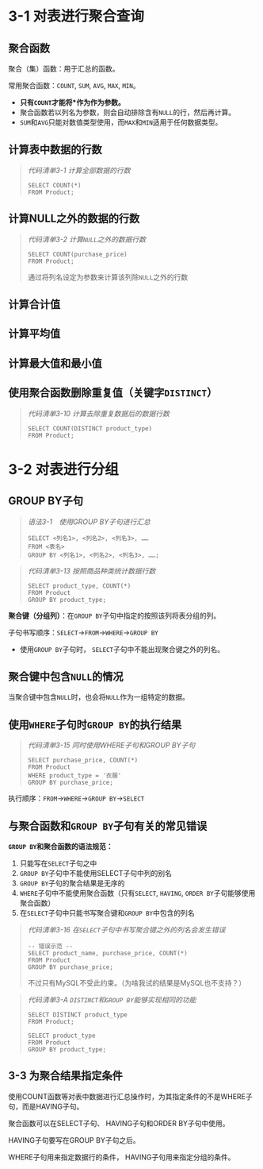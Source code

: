 # 3-1 对表进行聚合查询

## 聚合函数

聚合（集）函数：用于汇总的函数。

常用聚合函数：`COUNT`, `SUM`, `AVG`, `MAX`, `MIN`。

- **只有`COUNT`才能将\*作为作为参数。**
- 聚合函数若以列名为参数，则会自动排除含有`NULL`的行，然后再计算。
- `SUM`和`AVG`只能对数值类型使用，而`MAX`和`MIN`适用于任何数据类型。

## 计算表中数据的行数

> *代码清单3-1 计算全部数据的行数*
>
> ```mysql
> SELECT COUNT(*)
> FROM Product;
> ```

## 计算NULL之外的数据的行数

>*代码清单3-2 计算`NULL`之外的数据行数*
>
>```mysql
>SELECT COUNT(purchase_price)
>FROM Product;
>```
>
>通过将列名设定为参数来计算该列除`NULL`之外的行数

## 计算合计值

## 计算平均值

## 计算最大值和最小值

## 使用聚合函数删除重复值（关键字`DISTINCT`）

> *代码清单3-10 计算去除重复数据后的数据行数*
>
> ```mysql
> SELECT COUNT(DISTINCT product_type)
> FROM Product;
> ```

# 3-2 对表进行分组

## GROUP BY子句

> *语法3-1　使用GROUP BY子句进行汇总*
>
> ```mysql
> SELECT <列名1>, <列名2>, <列名3>, ……
> FROM <表名>
> GROUP BY <列名1>, <列名2>, <列名3>, ……;
> ```

> *代码清单3-13 按照商品种类统计数据行数*
>
> ```mysql
> SELECT product_type, COUNT(*)
> FROM Product
> GROUP BY product_type;
> ```

**聚合键（分组列）**：在`GROUP BY`子句中指定的按照该列将表分组的列。

子句书写顺序：`SELECT`$\to$`FROM`$\to$`WHERE`$\to$`GROUP BY`

- 使用`GROUP BY`子句时， `SELECT`子句中不能出现聚合键之外的列名。

## 聚合键中包含`NULL`的情况

当聚合键中包含`NULL`时，也会将`NULL`作为一组特定的数据。

## 使用`WHERE`子句时`GROUP BY`的执行结果

> *代码清单3-15 同时使用WHERE子句和GROUP BY子句*
>
> ```mysql
> SELECT purchase_price, COUNT(*)
> FROM Product
> WHERE product_type = '衣服'
> GROUP BY purchase_price;
> ```

执行顺序：`FROM`$\to$`WHERE`$\to$`GROUP BY`$\to$`SELECT`

## 与聚合函数和`GROUP BY`子句有关的常见错误

**`GROUP BY`和聚合函数的语法规范：**

1. 只能写在`SELECT`子句之中
2. `GROUP BY`子句中不能使用SELECT子句中列的别名
3. `GROUP BY`子句的聚合结果是无序的
4. `WHERE`子句中不能使用聚合函数（只有`SELECT`, `HAVING`, `ORDER BY`子句能够使用聚合函数）
5. 在`SELECT`子句中只能书写聚合键和`GROUP BY`中包含的列名

> *代码清单3-16 在`SELECT`子句中书写聚合键之外的列名会发生错误*
>
> ```mysql
> -- 错误示范 --
> SELECT product_name, purchase_price, COUNT(*)
> FROM Product
> GROUP BY purchase_price;
> ```
>
> 不过只有MySQL不受此约束。（为啥我试的结果是MySQL也不支持？）

> *代码清单3-A `DISTINCT`和`GROUP BY`能够实现相同的功能*
>
> ```mysql
> SELECT DISTINCT product_type
> FROM Product;
> 
> SELECT product_type
> FROM Product
> GROUP BY product_type;
> ```

## 3-3 为聚合结果指定条件

使用COUNT函数等对表中数据进行汇总操作时，为其指定条件的不是WHERE子句，而是HAVING子句。

聚合函数可以在SELECT子句、 HAVING子句和ORDER BY子句中使用。

HAVING子句要写在GROUP BY子句之后。

WHERE子句用来指定数据行的条件， HAVING子句用来指定分组的条件。